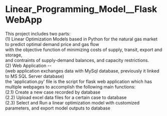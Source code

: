 # Linear_Programming_Model__FlaskWebApp
This project includes two parts:   
(1) Linear Optimization Models based in Python for the natural gas market   
to predict optimal demand price and gas flow   
with the objective function of minimizing costs of supply, transit, export and storage,  
and contraints of supply-demand balances, and capacity restrictions.   
(2) Web Application --  
(web application exchanges data with MySql database, previously it linked to MS SQL Server database)  
the 'application.py' file is the script for flask web application which has multiple webpages to accomplish the following main functions:   
(2.1) Create a new case recorded by database  
(2.2) Upload excel data files for a certain case to database   
(2.3) Select and Run a linear optimization model with customized parameters, and export model outputs to database  
